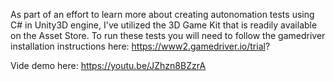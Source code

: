 As part of an effort to learn more about creating autonomation tests using C# in Unity3D engine, I've utilized the 3D Game Kit that is readily available on the Asset Store. 
To run these tests you will need to follow the gamedriver installation instructions here: https://www2.gamedriver.io/trial?

Vide demo here: https://youtu.be/JZhzn8BZzrA
